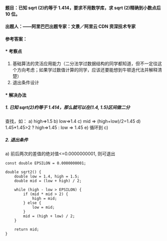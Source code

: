 #### **题目**：已知 sqrt (2)约等于 1.414，要求不用数学库，求 sqrt (2)精确到小数点后 10 位。
#### **出题人**：——阿里巴巴出题专家：文景／阿里云 CDN 资深技术专家
#### **参考答案**：
#### * 考察点

1. 基础算法的灵活应用能力（二分法学过数据结构的同学都知道，但不一定往这个方向考虑；如果学过数值计算的同学，应该还要能想到牛顿迭代法并解释清楚）
2. 退出条件设计

#### * 解决办法
##### 1. 已知 sqrt(2)约等于 1.414，那么就可以在(1.4, 1.5)区间做二分
查找，如：
a) high=>1.5
b) low=>1.4
c) mid => (high+low)/2=1.45
d) 1.45*1.45>2 ? high=>1.45 : low => 1.45
e) 循环到 c)

##### 2. 退出条件
a) 前后两次的差值的绝对值<=0.0000000001, 则可退出

```
const double EPSILON = 0.0000000001;

double sqrt2() {
    double low = 1.4, high = 1.5;
    double mid = (low + high) / 2;

    while (high - low > EPSILON) {
        if (mid * mid > 2) {
            high = mid;
        } else {
            low = mid;
        }
        mid = (high + low) / 2;
    }

    return mid;
}
```

